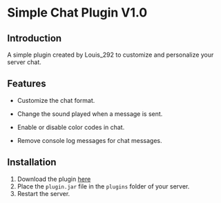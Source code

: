 # Simple Chat Plugin V1.0
## Introduction

A simple plugin created by Louis_292 to customize and personalize your server chat.

## Features

- Customize the chat format.

- Change the sound played when a message is sent.

- Enable or disable color codes in chat.

- Remove console log messages for chat messages.

## Installation

1. Download the plugin [here](https://www.spigotmc.org/resources/simple-chat.129128/)
2. Place the ``plugin.jar`` file in the ``plugins`` folder of your server.
3. Restart the server.